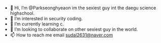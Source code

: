 - 👋 Hi, I’m @Parkseonghyeaon im the sexiest guy int the daegu science highschool.
- 👀 I’m interested in security coding.
- 🌱 I’m currently learning c.
- 💞️ I’m looking to collaborate on other sexiest guy in the world.
- 📫 How to reach me email sudal2631@naver.com

<!---
Parkseonghyeaon/Parkseonghyeaon is a ✨ special ✨ repository because its `README.md` (this file) appears on your GitHub profile.
You can click the Preview link to take a look at your changes.
--->
